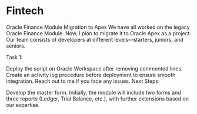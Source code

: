 # Fintech
Oracle Finance Module Migration to Apex
We have all worked on the legacy Oracle Finance Module. Now, I plan to migrate it to Oracle Apex as a project. Our team consists of developers at different levels—starters, juniors, and seniors.

Task 1:

Deploy the script on Oracle Workspace after removing commented lines.
Create an activity log procedure before deployment to ensure smooth integration.
Reach out to me if you face any issues.
Next Steps:

Develop the master form.
Initially, the module will include two forms and three reports (Ledger, Trial Balance, etc.), with further extensions based on our expertise.
